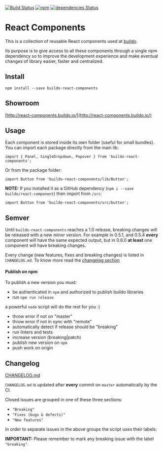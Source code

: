 [![Build Status](https://drone.our.buildo.io/api/badges/buildo/react-components/status.svg)](https://drone.our.buildo.io/buildo/react-components) [![npm](https://img.shields.io/npm/v/buildo-react-components.svg?maxAge=2592000)](https://www.npmjs.com/package/buildo-react-components) [![dependencies Status](https://david-dm.org/buildo/react-components/status.svg)](https://david-dm.org/buildo/react-components)

# React Components

This is a collection of reusable React components used at [buildo](http://buildo.io/).

Its purpose is to give access to all these components through a single npm dependency so to improve the development experience and make eventual changes of library easier, faster and centralized.

## Install

`npm install --save buildo-react-components`

## Showroom

[http://react-components.buildo.io/](http://react-components.buildo.io/)

## Usage

Each component is stored inside its own folder (useful for small bundles).
You can import each package directly from the main lib:

`import { Panel, SingleDropdown, Popover } from 'buildo-react-components';`

Or from the package folder:

`import Button from 'buildo-react-components/lib/Button';`

**NOTE:** If you installed it as a GitHub dependency (`npm i --save buildo/react-component`) then import from `/src`:

`import Button from 'buildo-react-components/src/button';`

## Semver

Until `buildo-react-components` reaches a 1.0 release, breaking changes will be released with a new minor version. For example in 0.5.1, and 0.5.4 **every** component will have the same expected output, but in 0.6.0 **at least** one component will have breaking changes.

Every change (new features, fixes and breaking changes) is listed in `CHANGELOG.md`. To know more read the [changelog section](https://github.com/buildo/react-components#changelog)

#### Publish on npm

To publish a new version you must:

- be authenticated in `npm` and authorized to publish buildo libraries
- run `npm run release`

a powerful `node` script will do the rest for you :)

- throw error if not on "master"
- throw error if not in sync with "remote"
- automatically detect if release should be "breaking"
- run linters and tests
- increase version (breaking|patch)
- publish new version on `npm`
- push work on origin

## Changelog

[CHANGELOG.md](https://github.com/buildo/react-components/blob/master/CHANGELOG.md)

`CHANGELOG.md` is updated after **every** commit on `master` automatically by the CI.

Closed issues are grouped in one of these three sections:

- `"Breaking"`
- `"Fixes (bugs & defects)"`
- `"New features"`

In order to separate issues in the above groups the script uses their labels.

**IMPORTANT:** Please remember to mark any breaking issue with the label `"breaking"`.
